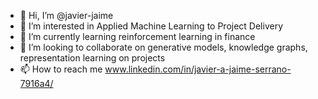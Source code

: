 - 👋 Hi, I’m @javier-jaime
- 👀 I’m interested in Applied Machine Learning to Project Delivery
- 🌱 I’m currently learning reinforcement learning in finance
- 💞️ I’m looking to collaborate on generative models, knowledge graphs, representation learning on projects
- 📫 How to reach me www.linkedin.com/in/javier-a-jaime-serrano-7916a4/

<!---
javier-jaime/javier-jaime is a ✨ special ✨ repository because its `README.md` (this file) appears on your GitHub profile.
You can click the Preview link to take a look at your changes.
--->
